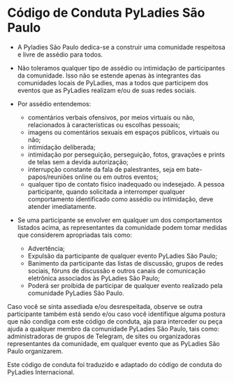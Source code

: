 # Código de Conduta PyLadies São Paulo

- A Pyladies São Paulo dedica-se a construir uma comunidade respeitosa e livre de assédio para todos. 

- Não toleramos qualquer tipo de assédio ou intimidação de participantes da comunidade. Isso não se estende apenas às integrantes das comunidades locais de PyLadies, mas a todos que participem dos eventos que as PyLadies realizam e/ou de suas redes sociais.

- Por assédio entendemos:
    - comentários verbais ofensivos, por meios virtuais ou não, relacionados à características ou escolhas pessoais; 
    - imagens ou comentários sexuais em espaços públicos, virtuais ou não; 
    - intimidação deliberada; 
    - intimidação por perseguição, perseguição, fotos, gravações e prints de telas sem a devida autorização;
    - interrupção constante da fala de palestrantes, seja em bate-papos/reuniões online ou em outros eventos;
    - qualquer tipo de contato físico inadequado ou indesejado. 
A pessoa participante, quando solicitada a interromper qualquer comportamento identificado como assédio ou intimidação, deve atender imediatamente.

- Se uma participante se envolver em qualquer um dos comportamentos listados acima, as representantes da comunidade podem tomar medidas ​​que considerem apropriadas tais como: 
    - Advertência; 
	- Expulsão da participante de qualquer evento PyLadies São Paulo; 
	- Banimento da participante das listas de discussão, grupos de redes sociais, fóruns de discussão e outros canais de comunicação eletrônica associados às PyLadies São Paulo;
	- Poderá ser proibida de participar de qualquer evento realizado pela comunidade PyLadies São Paulo. 

Caso você se sinta assediada e/ou desrespeitada, observe se outra participante também está sendo e/ou caso você identifique alguma postura que não condiga com este código de conduta, aja para interceder ou peça ajuda a qualquer membro da comunidade PyLadies São Paulo, tais como: administradoras de grupos de Telegram, de sites ou organizadoras representantes da comunidade, em qualquer evento que as PyLadies São Paulo organizarem.

Este código de conduta foi traduzido e adaptado do código de conduta do PyLadies Internacional.
